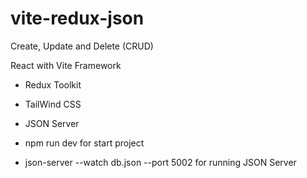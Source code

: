 # vite-redux-json
Create, Update and Delete (CRUD)

React with Vite Framework
- Redux Toolkit
- TailWind CSS
- JSON Server

- npm run dev for start project 
- json-server --watch db.json --port 5002 for running JSON Server
